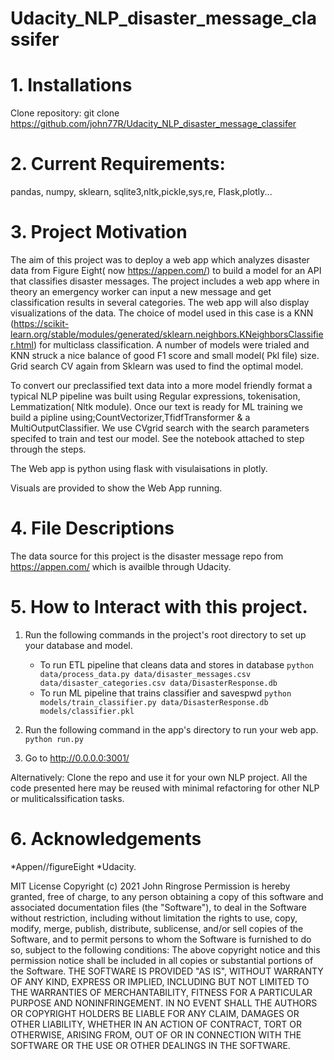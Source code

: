 # Udacity_NLP_disaster_message_classifer

# 1.	Installations
Clone repository: 
git clone https://github.com/john77R/Udacity_NLP_disaster_message_classifer

# 2.	Current Requirements:
pandas, numpy, sklearn, sqlite3,nltk,pickle,sys,re, Flask,plotly...

# 3.	Project Motivation

  The aim of this project was to deploy a web app which analyzes disaster data from Figure Eight( now https://appen.com/) to build a model for an API that classifies disaster messages. The project includes a web app where in theory an emergency worker can input a new message and get classification results in several categories. The web app will also display visualizations of the data. The choice of model used in this case is a KNN (https://scikit-learn.org/stable/modules/generated/sklearn.neighbors.KNeighborsClassifier.html) for multiclass classification. A number of models were trialed and KNN struck a nice balance of good F1 score and small model( Pkl file) size. Grid search CV again from Sklearn was used to find the optimal model.

  To convert our preclassified text data into a more model friendly format a typical NLP pipeline was built using Regular expressions, tokenisation, Lemmatization( Nltk module). Once our text is ready for ML training we build a pipline using;CountVectorizer,TfidfTransformer & a MultiOutputClassifier. We use CVgrid search with the search parameters specifed to train and test our model. See the notebook attached to step through the steps.
  
  The Web app is python using flask with visulaisations in plotly.
  
  Visuals are provided to show the Web App running.


# 4.	File Descriptions
The data source for this project is the disaster message repo from https://appen.com/ which is availble through Udacity.


# 5.	How to Interact with this project.
1. Run the following commands in the project's root directory to set up your database and model.

    - To run ETL pipeline that cleans data and stores in database
        `python data/process_data.py data/disaster_messages.csv data/disaster_categories.csv data/DisasterResponse.db`
    - To run ML pipeline that trains classifier and savespwd
        `python models/train_classifier.py data/DisasterResponse.db models/classifier.pkl`

2. Run the following command in the app's directory to run your web app.
    `python run.py`

3. Go to http://0.0.0.0:3001/


Alternatively: Clone the repo and use it for your own NLP project. All the code presented here may be reused with minimal refactoring for other NLP or muliticalssification tasks. 

# 6.	Acknowledgements
*Appen//figureEight
*Udacity.



MIT License
Copyright (c) 2021 John Ringrose
Permission is hereby granted, free of charge, to any person obtaining a copy of this software and associated documentation files (the "Software"), to deal in the Software without restriction, including without limitation the rights to use, copy, modify, merge, publish, distribute, sublicense, and/or sell copies of the Software, and to permit persons to whom the Software is furnished to do so, subject to the following conditions:
The above copyright notice and this permission notice shall be included in all copies or substantial portions of the Software.
THE SOFTWARE IS PROVIDED "AS IS", WITHOUT WARRANTY OF ANY KIND, EXPRESS OR IMPLIED, INCLUDING BUT NOT LIMITED TO THE WARRANTIES OF MERCHANTABILITY, FITNESS FOR A PARTICULAR PURPOSE AND NONINFRINGEMENT. IN NO EVENT SHALL THE AUTHORS OR COPYRIGHT HOLDERS BE LIABLE FOR ANY CLAIM, DAMAGES OR OTHER LIABILITY, WHETHER IN AN ACTION OF CONTRACT, TORT OR OTHERWISE, ARISING FROM, OUT OF OR IN CONNECTION WITH THE SOFTWARE OR THE USE OR OTHER DEALINGS IN THE SOFTWARE.
